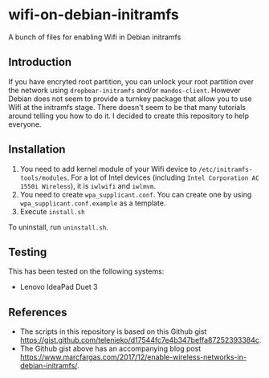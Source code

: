 # wifi-on-debian-initramfs
A bunch of files for enabling Wifi in Debian initramfs

## Introduction
If you have encryted root partition, you can unlock your root partition over the network using ``dropbear-initramfs`` and/or ``mandos-client``. However Debian does not seem to provide a turnkey package that allow you to use Wifi at the initramfs stage. There doesn't seem to be that many tutorials around telling you how to do it. I decided to create this repository to help everyone.  

## Installation
1. You need to add kernel module of your Wifi device to ``/etc/initramfs-tools/modules``. For a lot of Intel devices (including ``Intel Corporation AC 1550i Wireless``), it is ``iwlwifi`` and ``iwlmvm``. 
2. You need to create ``wpa_supplicant.conf``. You can create one by using ``wpa_supplicant.conf.example`` as a template. 
3. Execute ``install.sh``

To uninstall, run ``uninstall.sh``. 

## Testing
This has been tested on the following systems:
- Lenovo IdeaPad Duet 3

## References
- The scripts in this repository is based on this Github gist https://gist.github.com/telenieko/d17544fc7e4b347beffa87252393384c.
- The Github gist above has an accompanying blog post https://www.marcfargas.com/2017/12/enable-wireless-networks-in-debian-initramfs/.
